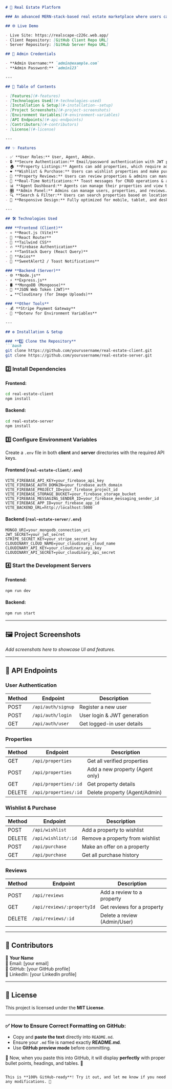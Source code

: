 
```md
# 🏡 Real Estate Platform

### An advanced MERN-stack-based real estate marketplace where users can buy, sell, wishlist, and review properties. Agents can manage their listings, and admins have full control over platform operations.

## 🌐 Live Demo

- Live Site: https://realscape-c226c.web.app/
- Client Repository: [GitHub Client Repo URL]  
- Server Repository: [GitHub Server Repo URL]  

## 📜 Admin Credentials

- **Admin Username:** `admin@example.com`
- **Admin Password:** `admin123`

---

## 📖 Table of Contents

- [Features](#-features)
- [Technologies Used](#-technologies-used)
- [Installation & Setup](#-installation--setup)
- [Project Screenshots](#-project-screenshots)
- [Environment Variables](#-environment-variables)
- [API Endpoints](#-api-endpoints)
- [Contributors](#-contributors)
- [License](#-license)

---

## ✨ Features

- ✅ **User Roles:** User, Agent, Admin.
- 🔒 **Secure Authentication:** Email/password authentication with JWT protection & Google sign-in.
- 🏠 **Property Listings:** Agents can add properties, which require admin verification.
- ❤️ **Wishlist & Purchase:** Users can wishlist properties and make purchase offers.
- 📝 **Property Reviews:** Users can review properties & admins can manage reviews.
- 🔔 **Real-Time Notifications:** Toast messages for CRUD operations & authentication.
- 📊 **Agent Dashboard:** Agents can manage their properties and view transaction history.
- 🎛 **Admin Panel:** Admins can manage users, properties, and reviews.
- 🔍 **Search & Filter:** Users can search properties based on location and sort by price.
- 📱 **Responsive Design:** Fully optimized for mobile, tablet, and desktop views.

---

## 🛠️ Technologies Used

### **Frontend (Client)**
- ⚛ **React.js (Vite)**
- 🚀 **React Router**
- 🎨 **Tailwind CSS**
- 🔥 **Firebase Authentication**
- ⚡ **TanStack Query (React Query)**
- 🔗 **Axios**
- 🎉 **SweetAlert2 / Toast Notifications**

### **Backend (Server)**
- 🌐 **Node.js**
- ⚡ **Express.js**
- 🛢 **MongoDB (Mongoose)**
- 🔑 **JSON Web Token (JWT)**
- ☁ **Cloudinary (for Image Uploads)**

### **Other Tools**
- 💰 **Stripe Payment Gateway**
- 🔐 **Dotenv for Environment Variables**

---

## ⚙️ Installation & Setup

### **1️⃣ Clone the Repository**
```bash
git clone https://github.com/yourusername/real-estate-client.git
git clone https://github.com/yourusername/real-estate-server.git
```

### **2️⃣ Install Dependencies**
#### Frontend:
```bash
cd real-estate-client
npm install
```
#### Backend:
```bash
cd real-estate-server
npm install
```

### **3️⃣ Configure Environment Variables**
Create a `.env` file in both **client** and **server** directories with the required API keys.

#### **Frontend (`real-estate-client/.env`)**
```plaintext
VITE_FIREBASE_API_KEY=your_firebase_api_key
VITE_FIREBASE_AUTH_DOMAIN=your_firebase_auth_domain
VITE_FIREBASE_PROJECT_ID=your_firebase_project_id
VITE_FIREBASE_STORAGE_BUCKET=your_firebase_storage_bucket
VITE_FIREBASE_MESSAGING_SENDER_ID=your_firebase_messaging_sender_id
VITE_FIREBASE_APP_ID=your_firebase_app_id
VITE_BACKEND_URL=http://localhost:5000
```

#### **Backend (`real-estate-server/.env`)**
```plaintext
MONGO_URI=your_mongodb_connection_uri
JWT_SECRET=your_jwt_secret
STRIPE_SECRET_KEY=your_stripe_secret_key
CLOUDINARY_CLOUD_NAME=your_cloudinary_cloud_name
CLOUDINARY_API_KEY=your_cloudinary_api_key
CLOUDINARY_API_SECRET=your_cloudinary_api_secret
```

### **4️⃣ Start the Development Servers**
#### Frontend:
```bash
npm run dev
```
#### Backend:
```bash
npm run start
```

---

## 🖼️ Project Screenshots

_Add screenshots here to showcase UI and features._

---

## 🔌 API Endpoints

### **User Authentication**
| Method | Endpoint          | Description                  |
|--------|------------------|------------------------------|
| POST   | `/api/auth/signup` | Register a new user         |
| POST   | `/api/auth/login` | User login & JWT generation |
| GET    | `/api/auth/user`  | Get logged-in user details  |

### **Properties**
| Method | Endpoint               | Description                         |
|--------|-------------------------|-------------------------------------|
| GET    | `/api/properties`       | Get all verified properties        |
| POST   | `/api/properties`       | Add a new property (Agent only)    |
| GET    | `/api/properties/:id`   | Get property details               |
| DELETE | `/api/properties/:id`   | Delete property (Agent/Admin)      |

### **Wishlist & Purchase**
| Method | Endpoint                     | Description                     |
|--------|-------------------------------|---------------------------------|
| POST   | `/api/wishlist`               | Add a property to wishlist     |
| DELETE | `/api/wishlist/:id`           | Remove a property from wishlist |
| POST   | `/api/purchase`               | Make an offer on a property     |
| GET    | `/api/purchase`               | Get all purchase history        |

### **Reviews**
| Method | Endpoint                     | Description                      |
|--------|-------------------------------|----------------------------------|
| POST   | `/api/reviews`               | Add a review to a property      |
| GET    | `/api/reviews/:propertyId`   | Get reviews for a property      |
| DELETE | `/api/reviews/:id`           | Delete a review (Admin/User)    |

---

## 🤝 Contributors

👤 **Your Name**  
📧 Email: [your email]  
🔗 GitHub: [your GitHub profile]  
🔗 LinkedIn: [your LinkedIn profile]  

---

## 📝 License

This project is licensed under the **MIT License**.

---

### ✅ How to Ensure Correct Formatting on GitHub:
- Copy and **paste the text** directly into `README.md`.
- Ensure your `.md` file is named exactly **README.md**.
- Use **GitHub preview mode** before committing.

🚀 Now, when you paste this into GitHub, it will display **perfectly** with proper bullet points, headings, and tables. 🚀
```  

This is **100% GitHub-ready**! Try it out, and let me know if you need any modifications. 🎯
